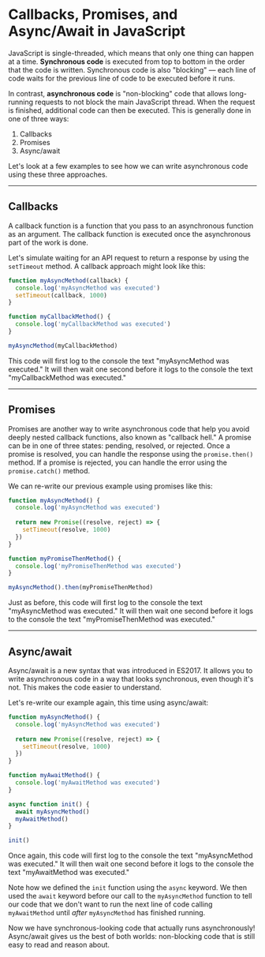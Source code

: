 # Callbacks, Promises, and Async/Await in JavaScript

JavaScript is single-threaded, which means that only one thing can happen at a time. **Synchronous code** is executed from top to bottom in the order that the code is written. Synchronous code is also "blocking" –– each line of code waits for the previous line of code to be executed before it runs.

In contrast, **asynchronous code** is "non-blocking" code that allows long-running requests to not block the main JavaScript thread. When the request is finished, additional code can then be executed. This is generally done in one of three ways:

1. Callbacks
2. Promises
3. Async/await

Let's look at a few examples to see how we can write asynchronous code using these three approaches.

---

## Callbacks

A callback function is a function that you pass to an asynchronous function as an argument. The callback function is executed once the asynchronous part of the work is done.

Let's simulate waiting for an API request to return a response by using the `setTimeout` method. A callback approach might look like this:

```js
function myAsyncMethod(callback) {
  console.log('myAsyncMethod was executed')
  setTimeout(callback, 1000)
}

function myCallbackMethod() {
  console.log('myCallbackMethod was executed')
}

myAsyncMethod(myCallbackMethod)
```

This code will first log to the console the text "myAsyncMethod was executed." It will then wait one second before it logs to the console the text "myCallbackMethod was executed."

---

## Promises

Promises are another way to write asynchronous code that help you avoid deeply nested callback functions, also known as "callback hell." A promise can be in one of three states: pending, resolved, or rejected. Once a promise is resolved, you can handle the response using the `promise.then()` method. If a promise is rejected, you can handle the error using the `promise.catch()` method.

We can re-write our previous example using promises like this:

```js
function myAsyncMethod() {
  console.log('myAsyncMethod was executed')
  
  return new Promise((resolve, reject) => {
    setTimeout(resolve, 1000) 
  }) 
}

function myPromiseThenMethod() {
  console.log('myPromiseThenMethod was executed')
}

myAsyncMethod().then(myPromiseThenMethod)
```

Just as before, this code will first log to the console the text "myAsyncMethod was executed." It will then wait one second before it logs to the console the text "myPromiseThenMethod was executed."

---

## Async/await

Async/await is a new syntax that was introduced in ES2017. It allows you to write asynchronous code in a way that looks synchronous, even though it's not. This makes the code easier to understand.

Let's re-write our example again, this time using async/await:

```js
function myAsyncMethod() {
  console.log('myAsyncMethod was executed')
  
  return new Promise((resolve, reject) => {
    setTimeout(resolve, 1000) 
  })
}

function myAwaitMethod() {
  console.log('myAwaitMethod was executed')
}

async function init() {
  await myAsyncMethod()
  myAwaitMethod()
}

init()
```

Once again, this code will first log to the console the text "myAsyncMethod was executed." It will then wait one second before it logs to the console the text "myAwaitMethod was executed."

Note how we defined the `init` function using the `async` keyword. We then used the `await` keyword before our call to the `myAsyncMethod` function to tell our code that we don't want to run the next line of code calling `myAwaitMethod` until *after* `myAsyncMethod` has finished running.

Now we have synchronous-looking code that actually runs asynchronously! Async/await gives us the best of both worlds: non-blocking code that is still easy to read and reason about.
